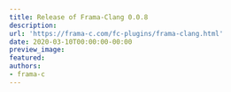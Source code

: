 ```yaml
---
title: Release of Frama-Clang 0.0.8
description:
url: 'https://frama-c.com/fc-plugins/frama-clang.html'
date: 2020-03-10T00:00:00-00:00
preview_image:
featured:
authors:
- frama-c
---
```



